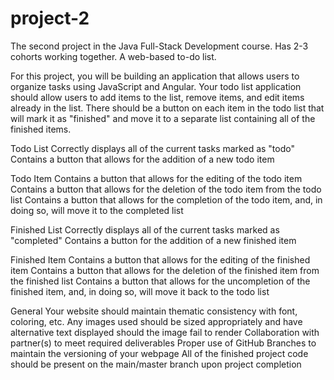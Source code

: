 # project-2
The second project in the Java Full-Stack Development course. Has 2-3 cohorts working together. A web-based to-do list.

For this project, you will be building an application that allows users to organize tasks using JavaScript and Angular. Your todo list application should allow users to add items to the list, remove items, and edit items already in the list. There should be a button on each item in the todo list that will mark it as "finished" and move it to a separate list containing all of the finished items. 

Todo List
Correctly displays all of the current tasks marked as "todo"
Contains a button that allows for the addition of a new todo item

Todo Item
Contains a button that allows for the editing of the todo item
Contains a button that allows for the deletion of the todo item from the todo list
Contains a button that allows for the completion of the todo item, and, in doing so, will move it to the completed list

Finished List
Correctly displays all of the current tasks marked as "completed"
Contains a button for the addition of a new finished item

Finished Item
Contains a button that allows for the editing of the finished item
Contains a button that allows for the deletion of the finished item from the finished list
Contains a button that allows for the uncompletion of the finished item, and, in doing so, will move it back to the todo list

General
Your website should maintain thematic consistency with font, coloring, etc.
Any images used should be sized appropriately and have alternative text displayed should the image fail to render
Collaboration with partner(s) to meet required deliverables
Proper use of GitHub Branches to maintain the versioning of your webpage
All of the finished project code should be present on the main/master branch upon project completion
